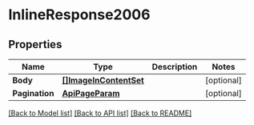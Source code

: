# InlineResponse2006

## Properties

Name | Type | Description | Notes
------------ | ------------- | ------------- | -------------
**Body** | [**[]ImageInContentSet**](ImageInContentSet.md) |  | [optional] 
**Pagination** | [**ApiPageParam**](APIPageParam.md) |  | [optional] 

[[Back to Model list]](../README.md#documentation-for-models) [[Back to API list]](../README.md#documentation-for-api-endpoints) [[Back to README]](../README.md)


